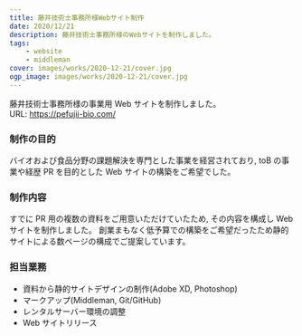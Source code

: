 ```yaml
---
title: 藤井技術士事務所様Webサイト制作
date: 2020/12/21
description: 藤井技術士事務所様のWebサイトを制作しました。
tags:
    - website
    - middleman
cover: images/works/2020-12-21/cover.jpg
ogp_image: images/works/2020-12-21/cover.jpg
---
```


藤井技術士事務所様の事業用 Web サイトを制作しました。<br>
URL: https://pefujii-bio.com/

<!--more-->

### 制作の目的

バイオおよび食品分野の課題解決を専門とした事業を経営されており, toB の事業や経歴 PR を目的とした Web サイトの構築をご希望でした。

### 制作内容

すでに PR 用の複数の資料をご用意いただけていたため, その内容を構成し Web サイトを制作しました。
創業まもなく低予算での構築をご希望だったため静的サイトによる数ページの構成でご提案しています。

### 担当業務

- 資料から静的サイトデザインの制作(Adobe XD, Photoshop)
- マークアップ(Middleman, Git/GitHub)
- レンタルサーバー環境の調整
- Web サイトリリース
